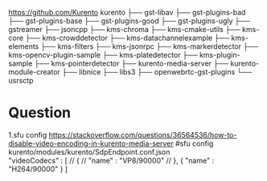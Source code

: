 https://github.com/Kurento
kurento
├── gst-libav
├── gst-plugins-bad
├── gst-plugins-base
├── gst-plugins-good
├── gst-plugins-ugly
├── gstreamer
├── jsoncpp
├── kms-chroma
├── kms-cmake-utils
├── kms-core
├── kms-crowddetector
├── kms-datachannelexample
├── kms-elements
├── kms-filters
├── kms-jsonrpc
├── kms-markerdetector
├── kms-opencv-plugin-sample
├── kms-platedetector
├── kms-plugin-sample
├── kms-pointerdetector
├── kurento-media-server
├── kurento-module-creator
├── libnice
├── libs3
├── openwebrtc-gst-plugins
└── usrsctp

# Question
1.sfu config
https://stackoverflow.com/questions/36564536/how-to-disable-video-encoding-in-kurento-media-server  #sfu config
kurento/modules/kurento/SdpEndpoint.conf.json  
"videoCodecs" : [
//    {
//      "name" : "VP8/90000"
//    },
    {
      "name" : "H264/90000"
    }
]
